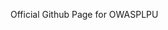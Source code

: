 Official Github Page for OWASPLPU

<!---
owasplpu/owasplpu is a ✨ special ✨ repository because its `README.md` (this file) appears on your GitHub profile.
You can click the Preview link to take a look at your changes.
--->

